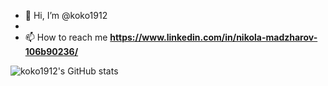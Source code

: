 - 👋 Hi, I’m @koko1912
- 
- 📫 How to reach me **https://www.linkedin.com/in/nikola-madzharov-106b90236/**

![koko1912's GitHub stats](https://github-readme-stats.vercel.app/api?username=koko1912&show_icons=true&theme=merko)
